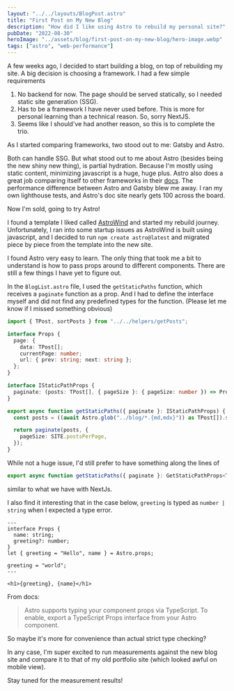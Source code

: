 ```yaml
---
layout: "../../layouts/BlogPost.astro"
title: "First Post on My New Blog"
description: "How did I like using Astro to rebuild my personal site?"
pubDate: "2022-08-30"
heroImage: "../assets/blog/first-post-on-my-new-blog/hero-image.webp"
tags: ["astro", "web-performance"]
---
```


A few weeks ago, I decided to start building a blog, on top of rebuilding my site. A big decision is choosing a framework. I had a few simple requirements

1. No backend for now. The page should be served statically, so I needed static site generation (SSG).
2. Has to be a framework I have never used before. This is more for personal learning than a technical reason. So, sorry NextJS.
3. Seems like I should've had another reason, so this is to complete the trio.

As I started comparing frameworks, two stood out to me: Gatsby and Astro.

Both can handle SSG. But what stood out to me about Astro (besides being the new shiny new thing), is partial hydration. Because I'm mostly using static content, minimizing javascript is a huge, huge plus. Astro also does a great job comparing itself to other frameworks in their [docs](https://docs.astro.build/en/comparing-astro-vs-other-tools/#gatsby-vs-astro). The performance difference between Astro and Gatsby blew me away. I ran my own lighthouse tests, and Astro's doc site nearly gets 100 across the board.

Now I'm sold, going to try Astro!

I found a template I liked called [AstroWind](https://astrowind.vercel.app/) and started my rebuild journey. Unfortunately, I ran into some startup issues as AstroWind is built using javascript, and I decided to run `npm create astro@latest` and migrated piece by piece from the template into the new site.

I found Astro very easy to learn. The only thing that took me a bit to understand is how to pass props around to different components. There are still a few things I have yet to figure out.

In the `BlogList.astro` file, I used the `getStaticPaths` function, which receives a `paginate` function as a prop. And I had to define the interface myself and did not find any predefined types for the function. (Please let me know if I missed something obvious)

```ts
import { TPost, sortPosts } from "../../helpers/getPosts";

interface Props {
  page: {
    data: TPost[];
    currentPage: number;
    url: { prev: string; next: string };
  };
}

interface IStaticPathProps {
  paginate: (posts: TPost[], { pageSize }: { pageSize: number }) => Props;
}

export async function getStaticPaths({ paginate }: IStaticPathProps) {
  const posts = ((await Astro.glob("../blog/*.{md,mdx}")) as TPost[]).sort(sortPosts);

  return paginate(posts, {
    pageSize: SITE.postsPerPage,
  });
}
```

While not a huge issue, I'd still prefer to have something along the lines of

```ts
export async function getStaticPaths({ paginate }: GetStaticPathProps<TPost>) {
```

similar to what we have with NextJs.

I also find it interesting that in the case below, `greeting` is typed as `number | string` when I expected a type error.

```astro
---
interface Props {
  name: string;
  greeting?: number;
}
let { greeting = "Hello", name } = Astro.props;

greeting = "world";
---

<h1>{greeting}, {name}</h1>
```

From docs:

> Astro supports typing your component props via TypeScript. To enable, export a TypeScript Props interface from your Astro component.

So maybe it's more for convenience than actual strict type checking?

In any case, I'm super excited to run measurements against the new blog site and compare it to that of my old portfolio site (which looked awful on mobile view).

Stay tuned for the measurement results!
